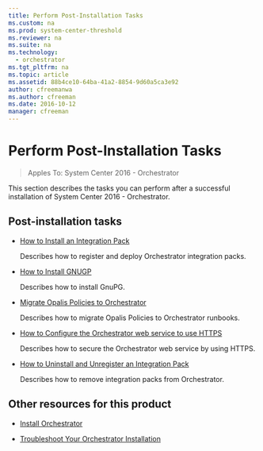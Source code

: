 ```yaml
---
title: Perform Post-Installation Tasks
ms.custom: na
ms.prod: system-center-threshold
ms.reviewer: na
ms.suite: na
ms.technology:
  - orchestrator
ms.tgt_pltfrm: na
ms.topic: article
ms.assetid: 88b4ce10-64ba-41a2-8854-9d60a5ca3e92
author: cfreemanwa
ms.author: cfreeman
ms.date: 2016-10-12
manager: cfreeman
---
```


# Perform Post-Installation Tasks

>Apples To: System Center 2016 - Orchestrator

This section describes the tasks you can perform after a successful installation of System Center 2016 - Orchestrator.  

## Post-installation tasks  

-   [How to Install an Integration Pack](http://technet.microsoft.com/en-us/library/hh420346.aspx)  

    Describes how to register and deploy Orchestrator integration packs.  

-   [How to Install GNUGP](http://technet.microsoft.com/en-us/library/hh420372.aspx)  

    Describes how to install GnuPG.  

-   [Migrate Opalis Policies to Orchestrator](http://technet.microsoft.com/en-us/library/hh420365.aspx)  

    Describes how to migrate Opalis Policies to Orchestrator runbooks.  

-   [How to Configure the Orchestrator web service to use HTTPS](http://technet.microsoft.com/en-us/library/hh529160.aspx)  

    Describes how to secure the Orchestrator web service by using HTTPS.  

-   [How to Uninstall and Unregister an Integration Pack](http://technet.microsoft.com/en-us/library/jj899863.aspx)  

    Describes how to remove integration packs from Orchestrator.  

## Other resources for this product  

-   [Install Orchestrator](../deploy/install-orchestrator.md)  

-   [Troubleshoot Your Orchestrator Installation](../deploy/troubleshoot-your-orchestrator-installation.md)  

